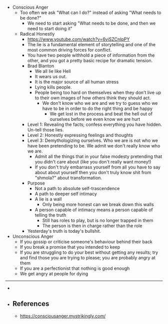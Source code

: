 - Conscious Anger
	- Too often we ask "What can I do?" instead of asking "What needs to be done?"
		- We need to start asking "What needs to be done, and then we need to start doing it"
	- Radical Honestly
		- https://www.youtube.com/watch?v=6viSZCnIpPY
		- The lie is a fundamental element of storytelling and one of the most common driving forces for conflict.
		- You have two people withhold a piece of information from the other, and you got a pretty basic recipe for dramatic tension.
		- Brad Blanton
			- We all lie like Hell
			- It wears us out.
			- It is the major source of all human stress
			- Lying kills people.
			- People being too hard on themselves when they don't live up to their own images of how others think they should act.
				- We don't know who we are and we try to guess who we have to be in order to do the right thing and be happy
					- We get lost in the process and beat the hell out of ourselves before we even know we are hurt
		- Level 1: Revealing the facts; confess everything you have hidden. Un-tell those lies.
		- Level 2: Honestly expressing feelings and thoughts
		- Level 3: Demythologizing ourselves. Who we are is not who we have been pretending to be. We admit we don't really know who we are.
			- Admit all the things that in your false modesty pretending that you didn't care about (like you don't really want money!)
			- If you don't truly embarrass yourself from all you have to say about about yourself then you don't truly know shit from "shmola?" about transformation.
		- Purpose
			- Not a path to absolute self-trascendence
			- A path to deeper self intimacy
			- A lie is a wall
				- Only being more honest can we break down this walls
			- A person capable of intimacy means a person capable of telling the truth
				- Still has roles to play, but is no longer trapped in them
				- The person is then in charge rather than the role
		- Yesterday's truth is today's bullshit.
- Unconscious Anger
	- If you gossip or criticise someone's behaviour behind their back
	- If you break a promise that you intended to keep
	- If you are struggling to do your best without getting any results; try and find those you are trying to please; you are probably angry at them
	- If you are a perfectionist that nothing is good enough
	- We get angry at people for dying
- ---
-
- ## References
	- https://consciousanger.mystrikingly.com/